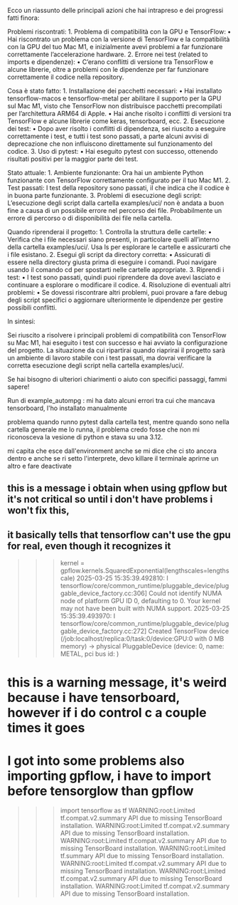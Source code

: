 Ecco un riassunto delle principali azioni che hai intrapreso e dei progressi fatti finora:

Problemi riscontrati:
	1.	Problema di compatibilità con la GPU e TensorFlow:
	•	Hai riscontrato un problema con la versione di TensorFlow e la compatibilità con la GPU del tuo Mac M1, e inizialmente avevi problemi a far funzionare correttamente l’accelerazione hardware.
	2.	Errore nei test (related to imports e dipendenze):
	•	C’erano conflitti di versione tra TensorFlow e alcune librerie, oltre a problemi con le dipendenze per far funzionare correttamente il codice nella repository.

Cosa è stato fatto:
	1.	Installazione dei pacchetti necessari:
	•	Hai installato tensorflow-macos e tensorflow-metal per abilitare il supporto per la GPU sul Mac M1, visto che TensorFlow non distribuisce pacchetti precompilati per l’architettura ARM64 di Apple.
	•	Hai anche risolto i conflitti di versioni tra TensorFlow e alcune librerie come keras, tensorboard, ecc.
	2.	Esecuzione dei test:
	•	Dopo aver risolto i conflitti di dipendenza, sei riuscito a eseguire correttamente i test, e tutti i test sono passati, a parte alcuni avvisi di deprecazione che non influiscono direttamente sul funzionamento del codice.
	3.	Uso di pytest:
	•	Hai eseguito pytest con successo, ottenendo risultati positivi per la maggior parte dei test.

Stato attuale:
	1.	Ambiente funzionante: Ora hai un ambiente Python funzionante con TensorFlow correttamente configurato per il tuo Mac M1.
	2.	Test passati: I test della repository sono passati, il che indica che il codice è in buona parte funzionante.
	3.	Problemi di esecuzione degli script: L’esecuzione degli script dalla cartella examples/uci/ non è andata a buon fine a causa di un possibile errore nel percorso dei file. Probabilmente un errore di percorso o di disponibilità dei file nella cartella.

Quando riprenderai il progetto:
	1.	Controlla la struttura delle cartelle:
	•	Verifica che i file necessari siano presenti, in particolare quelli all’interno della cartella examples/uci/. Usa ls per esplorare le cartelle e assicurarti che i file esistano.
	2.	Esegui gli script da directory corretta:
	•	Assicurati di essere nella directory giusta prima di eseguire i comandi. Puoi navigare usando il comando cd per spostarti nelle cartelle appropriate.
	3.	Riprendi i test:
	•	I test sono passati, quindi puoi riprendere da dove avevi lasciato e continuare a esplorare o modificare il codice.
	4.	Risoluzione di eventuali altri problemi:
	•	Se dovessi riscontrare altri problemi, puoi provare a fare debug degli script specifici o aggiornare ulteriormente le dipendenze per gestire possibili conflitti.

In sintesi:

Sei riuscito a risolvere i principali problemi di compatibilità con TensorFlow su Mac M1, hai eseguito i test con successo e hai avviato la configurazione del progetto. La situazione da cui ripartirai quando riaprirai il progetto sarà un ambiente di lavoro stabile con i test passati, ma dovrai verificare la corretta esecuzione degli script nella cartella examples/uci/.

Se hai bisogno di ulteriori chiarimenti o aiuto con specifici passaggi, fammi sapere!



Run di example_autompg :
mi ha dato alcuni errori tra cui che mancava tensorboard, l'ho installato manualmente 

problema quando runno pytest dalla cartella test, mentre quando sono nella cartella generale me lo runna, 
il problema credo fosse che non mi riconosceva la vesione di python e stava su una 3.12.

mi capita che esce dall'environment anche se mi dice che ci sto ancora dentro e anche se ri setto l'interprete, devo killare il terminale
aprirne un altro e fare deactivate


## this is a message i obtain when using gpflow but it's not critical so until i don't have problems i won't fix this,
## it basically tells that tensorflow can't use the gpu for real, even though it recognizes it
>>> kernel = gpflow.kernels.SquaredExponential(lengthscales=lengthscale)
2025-03-25 15:35:39.492810: I tensorflow/core/common_runtime/pluggable_device/pluggable_device_factory.cc:306] Could not identify NUMA node of platform GPU ID 0, defaulting to 0. Your kernel may not have been built with NUMA support.
2025-03-25 15:35:39.493970: I tensorflow/core/common_runtime/pluggable_device/pluggable_device_factory.cc:272] Created TensorFlow device (/job:localhost/replica:0/task:0/device:GPU:0 with 0 MB memory) -> physical PluggableDevice (device: 0, name: METAL, pci bus id: <undefined>)


# this is a warning message, it's weird because i have tensorboard, however if i do control c a couple times it goes
# I got into some problems also importing gpflow, i have to import before tensorglow than gpflow
>>> import tensorflow as tf
WARNING:root:Limited tf.compat.v2.summary API due to missing TensorBoard installation.
WARNING:root:Limited tf.compat.v2.summary API due to missing TensorBoard installation.
WARNING:root:Limited tf.compat.v2.summary API due to missing TensorBoard installation.
WARNING:root:Limited tf.summary API due to missing TensorBoard installation.
WARNING:root:Limited tf.compat.v2.summary API due to missing TensorBoard installation.
WARNING:root:Limited tf.compat.v2.summary API due to missing TensorBoard installation.
WARNING:root:Limited tf.compat.v2.summary API due to missing TensorBoard installation.

